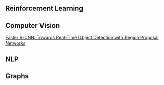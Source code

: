
## Reinforcement Learning

## Computer Vision

[Faster R-CNN: Towards Real-Time Object Detection with Region Proposal Networks](./FasterRCNN.md)

## NLP

## Graphs

